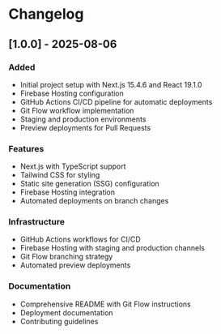 # Changelog

## [1.0.0] - 2025-08-06

### Added
- Initial project setup with Next.js 15.4.6 and React 19.1.0
- Firebase Hosting configuration
- GitHub Actions CI/CD pipeline for automatic deployments
- Git Flow workflow implementation
- Staging and production environments
- Preview deployments for Pull Requests

### Features
- Next.js with TypeScript support
- Tailwind CSS for styling
- Static site generation (SSG) configuration
- Firebase Hosting integration
- Automated deployments on branch changes

### Infrastructure
- GitHub Actions workflows for CI/CD
- Firebase Hosting with staging and production channels
- Git Flow branching strategy
- Automated preview deployments

### Documentation
- Comprehensive README with Git Flow instructions
- Deployment documentation
- Contributing guidelines
